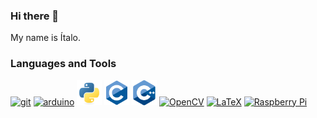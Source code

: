 ### Hi there 👋
My name is Ítalo.

### Languages and Tools

<!--Git-->

<a href="https://git-scm.com/" target="blank" rel="noreferrer">
  <img src="https://www.vectorlogo.zone/logos/git-scm/git-scm-icon.svg" alt="git" width="40" height="40"/></a>

<!--Arduino-->

<a href="https://arduino.cc" target="blank" rel="noreferrer">
  <img 
src="https://cdn.jsdelivr.net/gh/devicons/devicon/icons/arduino/arduino-original-wordmark.svg"
alt="arduino" width="40" height="40"/></a>

<!--Python-->

<a href="https://www.python.org" target="blank" rel="noreferrer">
  <img 
src="https://raw.githubusercontent.com/devicons/devicon/master/icons/python/python-original.svg"
alt="python" width="40" height="40"/></a>

<!--C-->

<a href="https://www.cprogramming.com/" target="blank" rel="noreferrer">
  <img 
src="https://raw.githubusercontent.com/devicons/devicon/master/icons/c/c-original.svg"
alt="c" width="40" height="40"/></a>

<!--C++-->

<a href="https://www.cplusplus.com" target="blank" rel="noreferrer">
  <img 
src="https://raw.githubusercontent.com/devicons/devicon/master/icons/cplusplus/cplusplus-original.svg" 
alt="cplusplus" width="40" height="40"/></a>

<!--OpenCV-->

<a href="https://opencv.org" target="blank" rel="noreferrer">
  <img 
src="https://cdn.jsdelivr.net/gh/devicons/devicon/icons/opencv/opencv-original-wordmark.svg" 
alt="OpenCV" width="40" height="40"/></a>

<!--LaTeX-->

<a href="https://www.latex-project.org" target="blank" rel="noreferrer">
  <img 
src="https://cdn.jsdelivr.net/gh/devicons/devicon/icons/latex/latex-original.svg" 
alt="LaTeX" width="40" height="40"/></a>

<!--Raspberry Pi-->

<a href="https://www.raspberrypi.org">
  <img 
src="https://cdn.jsdelivr.net/gh/devicons/devicon/icons/raspberrypi/raspberrypi-original.svg" 
alt="Raspberry Pi" width="40" height="40"/></a>

<!--
**italo-coelho/italo-coelho** is a ✨ _special_ ✨ repository because its `README.md` (this file) appears on your GitHub profile.

Here are some ideas to get you started:

- 🔭 I’m currently working on ...
- 🌱 I’m currently learning ...
- 👯 I’m looking to collaborate on ...
- 🤔 I’m looking for help with ...
- 💬 Ask me about ...
- 📫 How to reach me: ...
- 😄 Pronouns: ...
- ⚡ Fun fact: ...
-->
